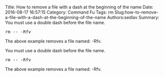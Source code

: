 Title: How to remove a file with a dash at the beginning of the name
Date: 2016-08-17 16:57:15
Category: Command Fu
Tags: rm
Slug:how-to-remove-a-file-with-a-dash-at-the-beginning-of-the-name
Authors:sedlav
Summary: You must use a double dash before the file name.<pre>rm -- -Rfv</pre>The above example removes a file named: -Rfv.

You must use a double dash before the file name.
<pre>rm -- -Rfv</pre>
The above example removes a file named: -Rfv.

